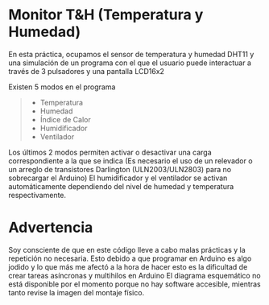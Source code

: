 # Monitor T&H (Temperatura y Humedad)
En esta práctica, ocupamos el sensor de temperatura y humedad DHT11 y una simulación de un programa con el que el usuario puede interactuar a través de 3 pulsadores y una pantalla LCD16x2

Existen 5 modos en el programa
> - Temperatura
> - Humedad
> - Índice de Calor
> - Humidificador
> - Ventilador

Los últimos 2 modos permiten activar o desactivar una carga correspondiente a la que se indica (Es necesario el uso de un relevador o un arreglo de transistores Darlington (ULN2003/ULN2803) para no sobrecargar el Arduino)
El humidificador y el ventilador se activan automáticamente dependiendo del nivel de humedad y temperatura respectivamente.

# Advertencia
Soy consciente de que en este código lleve a cabo malas prácticas y la repetición no necesaria. Esto debido a que programar en Arduino es algo jodido y lo que más me afectó a la hora de hacer esto es la dificultad de crear tareas asíncronas y multihilos en Arduino
El diagrama esquemático no está disponible por el momento porque no hay software accesible, mientras tanto revise la imagen del montaje físico.
